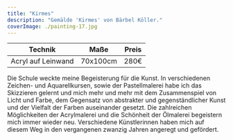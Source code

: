 ```yaml
---
title: "Kirmes"
description: "Gemälde 'Kirmes' von Bärbel Köller."
coverImage: ./painting-17.jpg
---
```


| Technik            | Maße    | Preis |
|--------------------|---------|-------|
| Acryl auf Leinwand | 70x100cm | 280€ |


Die Schule weckte meine Begeisterung für die Kunst. In verschiedenen Zeichen- und Aquarellkursen, sowie der Pastellmalerei habe ich das Skizzieren gelernt und mich mehr und mehr mit dem Zusammenspiel von Licht und Farbe, dem Gegensatz von abstrakter und gegenständlicher Kunst und der Vielfalt der Farben auseinander gesetzt. Die zahlreichen Möglichkeiten der Acrylmalerei und die Schönheit der Ölmalerei begeistern mich immer wieder neu. Verschiedene Künstlerinnen haben mich auf diesem Weg in den vergangenen zwanzig Jahren angeregt und gefördert.